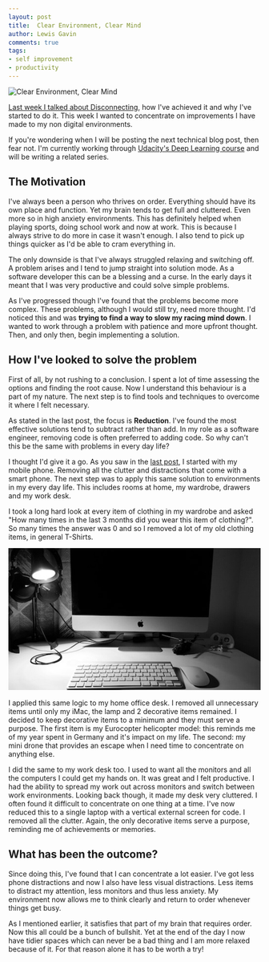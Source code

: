 ```yaml
--- 
layout: post 
title:  Clear Environment, Clear Mind
author: Lewis Gavin 
comments: true 
tags: 
- self improvement
- productivity
---
```


![Clear Environment, Clear Mind](../images/clear_env.jp2)

[Last week I talked about Disconnecting](http://www.lewisgavin.co.uk/Disconnect/), how I've achieved it and why I've started to do it. This week I wanted to concentrate on improvements I have made to my non digital environments. 

If you're wondering when I will be posting the next technical blog post, then fear not. I'm currently working through [Udacity's Deep Learning course](https://www.udacity.com/course/deep-learning--ud730) and will be writing a related series.

## The Motivation

I've always been a person who thrives on order. Everything should have its own place and function. Yet my brain tends to get full and cluttered. Even more so in high anxiety environments. This has definitely helped when playing sports, doing school work and now at work. This is because I always strive to do more in case it wasn't enough. I also tend to pick up things quicker as I'd be able to cram everything in.

The only downside is that I've always struggled relaxing and switching off. A problem arises and I tend to jump straight into solution mode. As a software developer this can be a blessing and a curse. In the early days it meant that I was very productive and could solve simple problems.

As I've progressed though I've found that the problems become more complex. These problems, although I would still try, need more thought. I'd noticed this and was **trying to find a way to slow my racing mind down**. I wanted to work through a problem with patience and more upfront thought. Then, and only then, begin implementing a solution.

## How I've looked to solve the problem

First of all, by not rushing to a conclusion. I spent a lot of time assessing the options and finding the root cause. Now I understand this behaviour is a part of my nature. The next step is to find tools and techniques to overcome it where I felt necessary.

As stated in the last post, the focus is **Reduction**. I've found the most effective solutions tend to subtract rather than add. In my role as a software engineer, removing code is often preferred to adding code. So why can't this be the same with problems in every day life?

I thought I'd give it a go. As you saw in the [last post](http://www.lewisgavin.co.uk/Disconnect/), I started with my mobile phone. Removing all the clutter and distractions that come with a smart phone. The next step was to apply this same solution to environments in my every day life. This includes rooms at home, my wardrobe, drawers and my work desk.

I took a long hard look at every item of clothing in my wardrobe and asked "How many times in the last 3 months did you wear this item of clothing?".
So many times the answer was 0 and so I removed a lot of my old clothing items, in general T-Shirts.

![Home Desk](../images/desk.jpg)

I applied this same logic to my home office desk. I removed all unnecessary items until only my iMac, the lamp and 2 decorative items remained. I decided to keep decorative items to a minimum and they must serve a purpose. The first item is my Eurocopter helicopter model: this reminds me of my year spent in Germany and it's impact on my life. The second: my mini drone that provides an escape when I need time to concentrate on anything else.

I did the same to my work desk too. I used to want all the monitors and all the computers I could get my hands on. It was great and I felt productive. I had the ability to spread my work out across monitors and switch between work environments. Looking back though, it made my desk very cluttered. I often found it difficult to concentrate on one thing at a time. I've now reduced this to a single laptop with a vertical external screen for code. I removed all the clutter. Again, the only decorative items serve a purpose, reminding me of achievements or memories.

## What has been the outcome?

Since doing this, I've found that I can concentrate a lot easier. I've got less phone distractions and now I also have less visual distractions. Less items to distract my attention, less monitors and thus less anxiety. My environment now allows me to think clearly and return to order whenever things get busy.

As I mentioned earlier, it satisfies that part of my brain that requires order. Now this all could be a bunch of bullshit. Yet at the end of the day I now have tidier spaces which can never be a bad thing and I am more relaxed because of it. For that reason alone it has to be worth a try!
